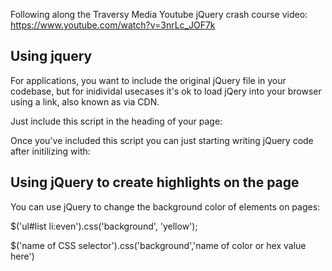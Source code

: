 Following along the Traversy Media Youtube jQuery crash course video: https://www.youtube.com/watch?v=3nrLc_JOF7k

## Using jquery

For applications, you want to include the original jQuery file in your codebase, but for inidividal usecases it's ok to load jQery into your browser using a link, also known as via CDN.

Just include this script in the heading of your page:

<script src="https://code.jquery.com/jquery-3.5.1.min.js"></script>

Once you've included this script you can just starting writing jQuery code after initilizing with:

<script type="text/javascript">
  your code goes here
</script>



## Using jQuery to create highlights on the page

You can use jQuery to change the background color of elements on pages:

  $('ul#list li:even').css('background', 'yellow');

  $('name of CSS selector').css('background','name of color or hex value here')

